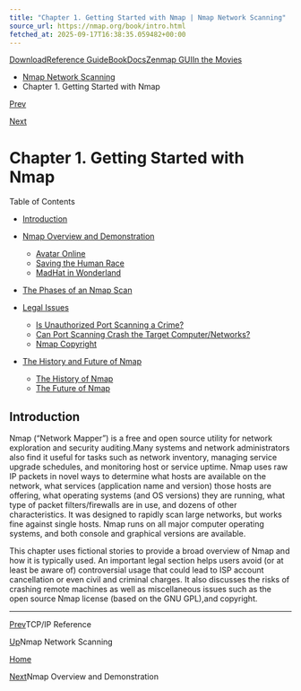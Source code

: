 ```yaml
---
title: "Chapter 1. Getting Started with Nmap | Nmap Network Scanning"
source_url: https://nmap.org/book/intro.html
fetched_at: 2025-09-17T16:38:35.059482+00:00
---
```


[Download](https://nmap.org/download.html)[Reference Guide](https://nmap.org/book/man.html)[Book](https://nmap.org/book/)[Docs](https://nmap.org/docs.html)[Zenmap GUI](https://nmap.org/zenmap/)[In the Movies](https://nmap.org/movies/)

* [Nmap Network Scanning](https://nmap.org/book/toc.html)
* Chapter 1. Getting Started with Nmap

[Prev](https://nmap.org/book/tcpip-ref.html)

[Next](https://nmap.org/book/nmap-overview-and-demos.html)

Chapter 1. Getting Started with Nmap
==========

Table of Contents

* [Introduction](https://nmap.org/book/intro.html#idm45818757573600)
* [Nmap Overview and Demonstration](https://nmap.org/book/nmap-overview-and-demos.html)
  * [Avatar Online](https://nmap.org/book/nmap-overview-and-demos.html#nmap-overview-avatar)
  * [Saving the Human Race](https://nmap.org/book/nmap-overview-and-demos.html#nmap-overview-trinity)
  * [MadHat in Wonderland](https://nmap.org/book/nmap-overview-and-demos.html#madhat-story)

* [The Phases of an Nmap Scan](https://nmap.org/book/nmap-phases.html)
* [Legal Issues](https://nmap.org/book/legal-issues.html)
  * [Is Unauthorized Port Scanning a
    Crime?](https://nmap.org/book/legal-issues.html#legal-crime)
  * [Can Port Scanning Crash the Target Computer/Networks?](https://nmap.org/book/legal-issues.html#legal-crash)
  * [Nmap Copyright](https://nmap.org/book/legal-issues.html#intro-nmap-copyright)

* [The History and Future of Nmap](https://nmap.org/book/history-future.html)
  * [The History of Nmap](https://nmap.org/book/history-future.html#history)
  * [The Future of Nmap](https://nmap.org/book/history-future.html#future)

Introduction
----------

Nmap (“Network Mapper”[]()) is a free and open source utility for
network exploration and security auditing.[]()Many systems and network
administrators also find it useful for tasks such as network
inventory, managing service upgrade schedules, and monitoring host or
service uptime. Nmap uses raw IP packets in novel ways to determine
what hosts are available on the network, what services (application
name and version) those hosts are offering, what operating systems
(and OS versions) they are running, what type of packet
filters/firewalls are in use, and dozens of other characteristics. It
was designed to rapidly scan large networks, but works fine against
single hosts. Nmap runs on all major computer operating systems, and
both console and graphical versions are available.

This chapter uses fictional stories to provide a broad overview
of Nmap and how it is typically used. An important legal section
helps users avoid (or at least be aware of) controversial usage that
could lead to ISP account cancellation or even civil and criminal
charges. It also discusses the risks of crashing remote machines as
well as miscellaneous issues such as the
open source Nmap license (based on the GNU GPL),[]()[]()[]()[]()[]()and copyright.

---

[Prev](https://nmap.org/book/tcpip-ref.html)TCP/IP Reference

[Up](https://nmap.org/book/toc.html)Nmap Network Scanning

[Home](https://nmap.org/book/toc.html)

[Next](https://nmap.org/book/nmap-overview-and-demos.html)Nmap Overview and Demonstration